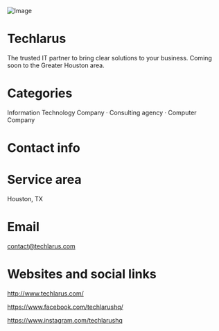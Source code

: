 ![Image](https://github.com/user-attachments/assets/b4b100bc-9dd7-46d6-8148-03162c82db92)


# Techlarus
The trusted IT partner to bring clear solutions to your business. Coming soon to the Greater Houston area.

# Categories
Information Technology Company · Consulting agency · Computer Company

# Contact info

# Service area
Houston, TX

# Email
contact@techlarus.com

# Websites and social links
http://www.techlarus.com/

https://www.facebook.com/techlarushq/

https://www.instagram.com/techlarushq
